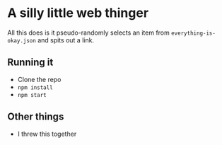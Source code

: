 # A silly little web thinger

All this does is it pseudo-randomly selects an item from `everything-is-okay.json` and spits out a link.

## Running it

* Clone the repo
* `npm install`
* `npm start`

## Other things

* I threw this together